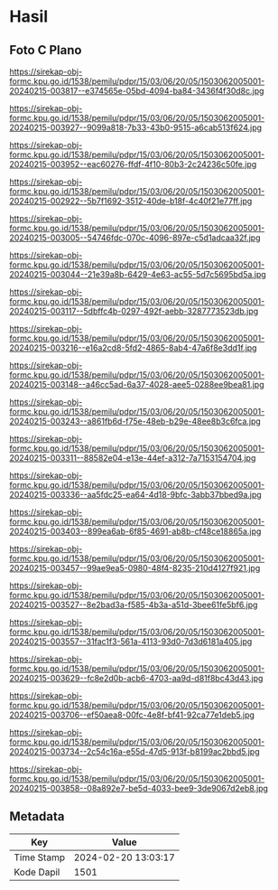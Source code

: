# Hasil

## Foto C Plano

https://sirekap-obj-formc.kpu.go.id/1538/pemilu/pdpr/15/03/06/20/05/1503062005001-20240215-003817--e374565e-05bd-4094-ba84-3436f4f30d8c.jpg

https://sirekap-obj-formc.kpu.go.id/1538/pemilu/pdpr/15/03/06/20/05/1503062005001-20240215-003927--9099a818-7b33-43b0-9515-a6cab513f624.jpg

https://sirekap-obj-formc.kpu.go.id/1538/pemilu/pdpr/15/03/06/20/05/1503062005001-20240215-003952--eac60276-ffdf-4f10-80b3-2c24236c50fe.jpg

https://sirekap-obj-formc.kpu.go.id/1538/pemilu/pdpr/15/03/06/20/05/1503062005001-20240215-002922--5b7f1692-3512-40de-b18f-4c40f21e77ff.jpg

https://sirekap-obj-formc.kpu.go.id/1538/pemilu/pdpr/15/03/06/20/05/1503062005001-20240215-003005--54746fdc-070c-4096-897e-c5d1adcaa32f.jpg

https://sirekap-obj-formc.kpu.go.id/1538/pemilu/pdpr/15/03/06/20/05/1503062005001-20240215-003044--21e39a8b-6429-4e63-ac55-5d7c5695bd5a.jpg

https://sirekap-obj-formc.kpu.go.id/1538/pemilu/pdpr/15/03/06/20/05/1503062005001-20240215-003117--5dbffc4b-0297-492f-aebb-3287773523db.jpg

https://sirekap-obj-formc.kpu.go.id/1538/pemilu/pdpr/15/03/06/20/05/1503062005001-20240215-003216--e16a2cd8-5fd2-4865-8ab4-47a6f8e3dd1f.jpg

https://sirekap-obj-formc.kpu.go.id/1538/pemilu/pdpr/15/03/06/20/05/1503062005001-20240215-003148--a46cc5ad-6a37-4028-aee5-0288ee9bea81.jpg

https://sirekap-obj-formc.kpu.go.id/1538/pemilu/pdpr/15/03/06/20/05/1503062005001-20240215-003243--a861fb6d-f75e-48eb-b29e-48ee8b3c6fca.jpg

https://sirekap-obj-formc.kpu.go.id/1538/pemilu/pdpr/15/03/06/20/05/1503062005001-20240215-003311--88582e04-e13e-44ef-a312-7a7153154704.jpg

https://sirekap-obj-formc.kpu.go.id/1538/pemilu/pdpr/15/03/06/20/05/1503062005001-20240215-003336--aa5fdc25-ea64-4d18-9bfc-3abb37bbed9a.jpg

https://sirekap-obj-formc.kpu.go.id/1538/pemilu/pdpr/15/03/06/20/05/1503062005001-20240215-003403--899ea6ab-6f85-4691-ab8b-cf48ce18865a.jpg

https://sirekap-obj-formc.kpu.go.id/1538/pemilu/pdpr/15/03/06/20/05/1503062005001-20240215-003457--99ae9ea5-0980-48f4-8235-210d4127f921.jpg

https://sirekap-obj-formc.kpu.go.id/1538/pemilu/pdpr/15/03/06/20/05/1503062005001-20240215-003527--8e2bad3a-f585-4b3a-a51d-3bee61fe5bf6.jpg

https://sirekap-obj-formc.kpu.go.id/1538/pemilu/pdpr/15/03/06/20/05/1503062005001-20240215-003557--31fac1f3-561a-4113-93d0-7d3d6181a405.jpg

https://sirekap-obj-formc.kpu.go.id/1538/pemilu/pdpr/15/03/06/20/05/1503062005001-20240215-003629--fc8e2d0b-acb6-4703-aa9d-d81f8bc43d43.jpg

https://sirekap-obj-formc.kpu.go.id/1538/pemilu/pdpr/15/03/06/20/05/1503062005001-20240215-003706--ef50aea8-00fc-4e8f-bf41-92ca77e1deb5.jpg

https://sirekap-obj-formc.kpu.go.id/1538/pemilu/pdpr/15/03/06/20/05/1503062005001-20240215-003734--2c54c16a-e55d-47d5-913f-b8199ac2bbd5.jpg

https://sirekap-obj-formc.kpu.go.id/1538/pemilu/pdpr/15/03/06/20/05/1503062005001-20240215-003858--08a892e7-be5d-4033-bee9-3de9067d2eb8.jpg


## Metadata

| Key        | Value               |
| ---------- | ------------------- |
| Time Stamp | 2024-02-20 13:03:17 |
| Kode Dapil | 1501                |



